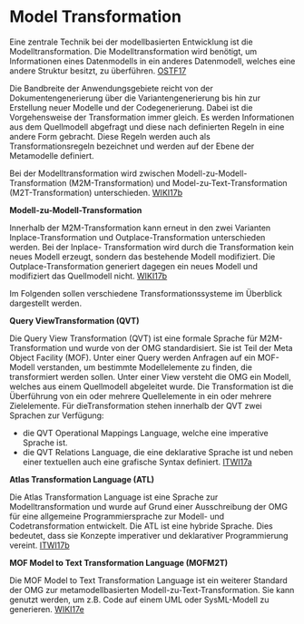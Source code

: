# Model Transformation

Eine zentrale Technik bei der modellbasierten Entwicklung ist die Modelltransformation. Die Modelltransformation wird benötigt, um Informationen eines Datenmodells in ein anderes Datenmodell, welches eine andere Struktur besitzt, zu überführen. [OSTF17](Quellen.md) 

Die Bandbreite der Anwendungsgebiete reicht von der Dokumentengenerierung über die Variantengenerierung bis hin zur Erstellung neuer Modelle und der Codegenerierung.  Dabei ist die Vorgehensweise der Transformation immer gleich. Es werden Informationen aus dem Quellmodell abgefragt und diese nach definierten Regeln in eine andere Form gebracht. Diese Regeln werden auch als Transformationsregeln bezeichnet und werden auf der Ebene der Metamodelle definiert.

Bei der Modelltransformation wird zwischen Modell-zu-Modell-Transformation (M2M-Transformation) und Model-zu-Text-Transformation (M2T-Transformation) unterschieden. [WIKI17b](Quellen.md)

**Modell-zu-Modell-Transformation**

Innerhalb der M2M-Transformation kann erneut in den zwei Varianten Inplace-Transformation und Outplace-Transformation unterschieden werden. Bei der Inplace- Transformation wird durch die Transformation kein neues Modell erzeugt, sondern das bestehende Modell modifiziert. Die Outplace-Transformation generiert dagegen ein neues Modell und modifiziert das Quellmodell nicht. [WIKI17b](Quellen.md)

Im Folgenden sollen verschiedene Transformationssysteme im Überblick dargestellt werden.

**Query ViewTransformation (QVT)**

Die Query View Transformation (QVT) ist eine formale Sprache für M2M-Transformation und wurde von der OMG standardisiert. Sie ist Teil der Meta Object Facility (MOF). Unter einer Query werden Anfragen auf ein MOF-Modell verstanden, um bestimmte Modellelemente zu finden, die transformiert werden sollen. Unter einer View versteht die OMG ein Modell, welches aus einem Quellmodell abgeleitet wurde. Die Transformation ist die Überführung von ein oder mehrere Quellelemente in ein oder mehrere Zielelemente. Für dieTransformation stehen innerhalb der QVT zwei Sprachen zur Verfügung:

* die QVT Operational Mappings Language, welche eine imperative Sprache ist.
* die QVT Relations Language, die eine deklarative Sprache ist und neben einer textuellen auch eine grafische Syntax definiert. [ITWI17a](Quellen.md)

**Atlas Transformation Language (ATL)**

Die Atlas Transformation Language ist eine Sprache zur Modelltransformation und wurde auf Grund einer Ausschreibung der OMG für eine allgemeine Programmiersprache zur Modell- und Codetransformation entwickelt. Die ATL ist eine hybride Sprache. Dies bedeutet, dass sie Konzepte imperativer und deklarativer Programmierung vereint. [ITWI17b](Quellen.md)

**MOF Model to Text Transformation Language (MOFM2T)**

Die MOF Model to Text Transformation Language ist ein weiterer Standard der OMG zur metamodellbasierten Modell-zu-Text-Transformation. Sie kann genutzt werden, um z.B. Code auf einem UML oder SysML-Modell zu generieren. [WIKI17e](Quellen.md)